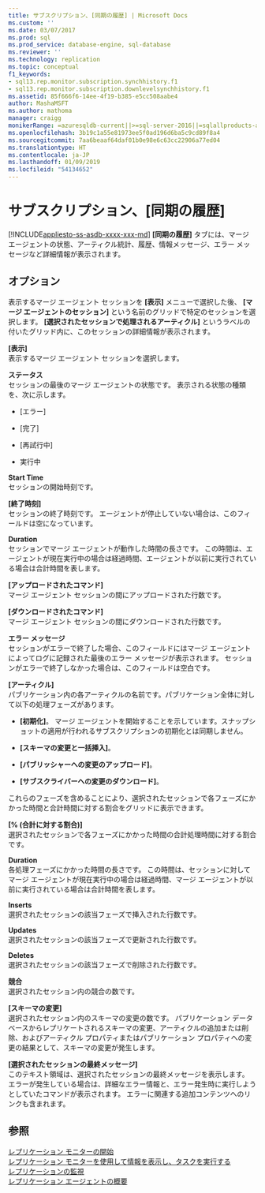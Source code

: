 ```yaml
---
title: サブスクリプション、[同期の履歴] | Microsoft Docs
ms.custom: ''
ms.date: 03/07/2017
ms.prod: sql
ms.prod_service: database-engine, sql-database
ms.reviewer: ''
ms.technology: replication
ms.topic: conceptual
f1_keywords:
- sql13.rep.monitor.subscription.synchhistory.f1
- sql13.rep.monitor.subscription.downlevelsynchhistory.f1
ms.assetid: 85f666f6-14ee-4f19-b385-e5cc508aabe4
author: MashaMSFT
ms.author: mathoma
manager: craigg
monikerRange: =azuresqldb-current||>=sql-server-2016||=sqlallproducts-allversions||>=sql-server-linux-2017||=azuresqldb-mi-current
ms.openlocfilehash: 3b19c1a55e81973ee5f0ad196d6ba5c9cd89f8a4
ms.sourcegitcommit: 7aa6beaaf64daf01b0e98e6c63cc22906a77ed04
ms.translationtype: HT
ms.contentlocale: ja-JP
ms.lasthandoff: 01/09/2019
ms.locfileid: "54134652"
---
```

# <a name="subscription-synchronization-history"></a>サブスクリプション、[同期の履歴]
[!INCLUDE[appliesto-ss-asdb-xxxx-xxx-md](../../includes/appliesto-ss-asdb-xxxx-xxx-md.md)]
  **[同期の履歴]** タブには、マージ エージェントの状態、アーティクル統計、履歴、情報メッセージ、エラー メッセージなど詳細情報が表示されます。  
  
## <a name="options"></a>オプション  
 表示するマージ エージェント セッションを **[表示]** メニューで選択した後、 **[マージ エージェントのセッション]** という名前のグリッドで特定のセッションを選択します。 **[選択されたセッションで処理されるアーティクル]** というラベルの付いたグリッド内に、このセッションの詳細情報が表示されます。  
  
 **[表示]**  
 表示するマージ エージェント セッションを選択します。  
  
 **ステータス**  
 セッションの最後のマージ エージェントの状態です。 表示される状態の種類を、次に示します。  
  
-   [エラー]  
  
-   [完了]  
  
-   [再試行中]  
  
-   実行中  
  
 **Start Time**  
 セッションの開始時刻です。  
  
 **[終了時刻]**  
 セッションの終了時刻です。 エージェントが停止していない場合は、このフィールドは空になっています。  
  
 **Duration**  
 セッションでマージ エージェントが動作した時間の長さです。 この時間は、エージェントが現在実行中の場合は経過時間、エージェントが以前に実行されている場合は合計時間を表します。  
  
 **[アップロードされたコマンド]**  
 マージ エージェント セッションの間にアップロードされた行数です。  
  
 **[ダウンロードされたコマンド]**  
 マージ エージェント セッションの間にダウンロードされた行数です。  
  
 **エラー メッセージ**  
 セッションがエラーで終了した場合、このフィールドにはマージ エージェントによってログに記録された最後のエラー メッセージが表示されます。 セッションがエラーで終了しなかった場合は、このフィールドは空白です。  
  
 **[アーティクル]**  
 パブリケーション内の各アーティクルの名前です。パブリケーション全体に対して以下の処理フェーズがあります。  
  
-   **[初期化]**。 マージ エージェントを開始することを示しています。スナップショットの適用が行われるサブスクリプションの初期化とは同期しません。  
  
-   **[スキーマの変更と一括挿入]**。  
  
-   **[パブリッシャーへの変更のアップロード]**。  
  
-   **[サブスクライバーへの変更のダウンロード]**。  
  
 これらのフェーズを含めることにより、選択されたセッションで各フェーズにかかった時間と合計時間に対する割合をグリッドに表示できます。  
  
 **[% (合計に対する割合)]**  
 選択されたセッションで各フェーズにかかった時間の合計処理時間に対する割合です。  
  
 **Duration**  
 各処理フェーズにかかった時間の長さです。 この時間は、セッションに対してマージ エージェントが現在実行中の場合は経過時間、マージ エージェントが以前に実行されている場合は合計時間を表します。  
  
 **Inserts**  
 選択されたセッションの該当フェーズで挿入された行数です。  
  
 **Updates**  
 選択されたセッションの該当フェーズで更新された行数です。  
  
 **Deletes**  
 選択されたセッションの該当フェーズで削除された行数です。  
  
 **競合**  
 選択されたセッション内の競合の数です。  
  
 **[スキーマの変更]**  
 選択されたセッション内のスキーマの変更の数です。 パブリケーション データベースからレプリケートされるスキーマの変更、アーティクルの追加または削除、およびアーティクル プロパティまたはパブリケーション プロパティへの変更の結果として、スキーマの変更が発生します。  
  
 **[選択されたセッションの最終メッセージ]**  
 このテキスト領域は、選択されたセッションの最終メッセージを表示します。 エラーが発生している場合は、詳細なエラー情報と、エラー発生時に実行しようとしていたコマンドが表示されます。 エラーに関連する追加コンテンツへのリンクも含まれます。  
  
## <a name="see-also"></a>参照  
 [レプリケーション モニターの開始](../../relational-databases/replication/monitor/start-the-replication-monitor.md)   
 [レプリケーション モニターを使用して情報を表示し、タスクを実行する](../../relational-databases/replication/monitor/view-information-and-perform-tasks-replication-monitor.md)   
 [レプリケーションの監視](../../relational-databases/replication/monitor/monitoring-replication.md)   
 [レプリケーション エージェントの概要](../../relational-databases/replication/agents/replication-agents-overview.md)  
  
  
